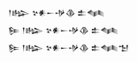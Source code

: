 <div class='block'>
<div class='line'>𒁹𒈗 𒆳𒀭𒀸𒋩𒆠 𒉺𒈝</div>
<div class='line'>𒌉 𒁹𒈗 𒆳𒀭𒀸𒋩𒆠 𒉺𒈝</div>
<div class='line'>𒌉 𒁹𒈗 𒆳𒀭𒀸𒋩𒆠 𒉺𒈝𒈠</div>
</div>